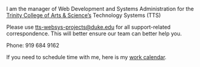 I am the manager of Web Development and Systems Administration for the [Trinity College of Arts &amp; Science’s](https://trinity.duke.edu/) Technology Systems (TTS) 

Please use <tts-websys-projects@duke.edu> for all support-related correspondence. This will better ensure our team can better help you.

Phone: 919 684 9162

If you need to schedule time with me, here is my [work calendar](https://outlook.office365.com/owa/calendar/kyle.skrinak@duke.edu/Calendar/calendar.html "Outlook Web Calendar for Kyle Skrinak").

